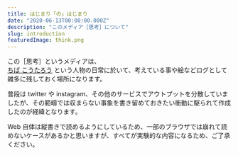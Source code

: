 ```yaml
---
title: はじまり「の」はじまり
date: "2020-06-13T00:00:00.000Z"
description: "このメディア［思考］について"
slug: introduction
featuredImage: think.png
---
```


この［思考］というメディアは、  
[ちば こうたろう](https://github.com/uruha/zenryaku-profile) という人物の日常に於いて、考えている事や絵などログとして雑多に残しておく場所になります。

普段は twitter や instagram、その他のサービスでアウトプットを分散していましたが、その範疇では収まらない事象を書き留めておきたい衝動に駆られて作成したのが経緯となります。

Web 自体は縦書きで読めるようにしているため、一部のブラウザでは崩れて読めないケースがあるかと思いますが、すべてが実験的な内容になるため、ご了承ください。